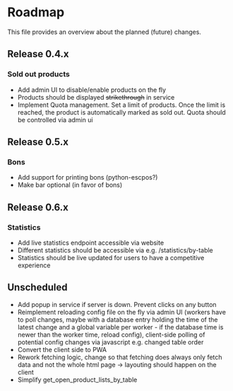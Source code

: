# Roadmap

This file provides an overview about the planned (future) changes.

## Release 0.4.x

### Sold out products

- Add admin UI to disable/enable products on the fly
- Products should be displayed ~~strikethrough~~ in service
- Implement Quota management. Set a limit of products. Once the limit is reached, the product is automatically marked as sold out. Quota should be controlled via admin ui

## Release 0.5.x

### Bons

- Add support for printing bons (python-escpos?)
- Make bar optional (in favor of bons)

## Release 0.6.x

### Statistics

- Add live statistics endpoint accessible via website
- Different statistics should be accessible via e.g. /statistics/by-table
- Statistics should be live updated for users to have a competitive experience


## Unscheduled

- Add popup in service if server is down. Prevent clicks on any button
- Reimplement reloading config file on the fly via admin UI (workers have to poll changes, maybe with a database entry holding the time of the latest change and a global variable per worker - if the database time is newer than the worker time, reload config), client-side polling of potential config changes via javascript e.g. changed table order
- Convert the client side to PWA
- Rework fetching logic, change so that fetching does always only fetch data and not the whole html page -> layouting should happen on the client
- Simplify get_open_product_lists_by_table
